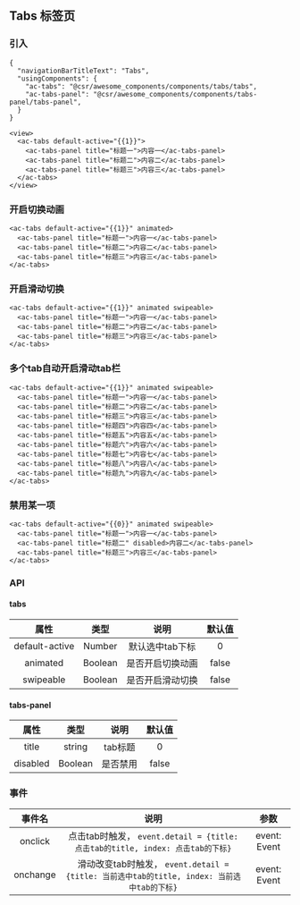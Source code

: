 ## Tabs 标签页

### 引入

```
{
  "navigationBarTitleText": "Tabs",
  "usingComponents": {
    "ac-tabs": "@csr/awesome_components/components/tabs/tabs",
    "ac-tabs-panel": "@csr/awesome_components/components/tabs-panel/tabs-panel",
  }
}

<view>
  <ac-tabs default-active="{{1}}">
    <ac-tabs-panel title="标题一">内容一</ac-tabs-panel>
    <ac-tabs-panel title="标题二">内容二</ac-tabs-panel>
    <ac-tabs-panel title="标题三">内容三</ac-tabs-panel>
  </ac-tabs>
</view>
```

### 开启切换动画

```
<ac-tabs default-active="{{1}}" animated>
  <ac-tabs-panel title="标题一">内容一</ac-tabs-panel>
  <ac-tabs-panel title="标题二">内容二</ac-tabs-panel>
  <ac-tabs-panel title="标题三">内容三</ac-tabs-panel>
</ac-tabs>
```

### 开启滑动切换

```
<ac-tabs default-active="{{1}}" animated swipeable>
  <ac-tabs-panel title="标题一">内容一</ac-tabs-panel>
  <ac-tabs-panel title="标题二">内容二</ac-tabs-panel>
  <ac-tabs-panel title="标题三">内容三</ac-tabs-panel>
</ac-tabs>
```

### 多个tab自动开启滑动tab栏

```
<ac-tabs default-active="{{1}}" animated swipeable>
  <ac-tabs-panel title="标题一">内容一</ac-tabs-panel>
  <ac-tabs-panel title="标题二">内容二</ac-tabs-panel>
  <ac-tabs-panel title="标题三">内容三</ac-tabs-panel>
  <ac-tabs-panel title="标题四">内容四</ac-tabs-panel>
  <ac-tabs-panel title="标题五">内容五</ac-tabs-panel>
  <ac-tabs-panel title="标题六">内容六</ac-tabs-panel>
  <ac-tabs-panel title="标题七">内容七</ac-tabs-panel>
  <ac-tabs-panel title="标题八">内容八</ac-tabs-panel>
  <ac-tabs-panel title="标题九">内容九</ac-tabs-panel>
</ac-tabs>
```

### 禁用某一项

```
<ac-tabs default-active="{{0}}" animated swipeable>
  <ac-tabs-panel title="标题一">内容一</ac-tabs-panel>
  <ac-tabs-panel title="标题二" disabled>内容二</ac-tabs-panel>
  <ac-tabs-panel title="标题三">内容三</ac-tabs-panel>
</ac-tabs>
```
### API
#### tabs
| 属性 | 类型 | 说明 | 默认值 |
| :---: | :----: | :----: | :----: |
| default-active | Number | 默认选中tab下标 | 0
| animated | Boolean | 是否开启切换动画 | false
| swipeable | Boolean | 是否开启滑动切换 | false

#### tabs-panel
| 属性 | 类型 | 说明 | 默认值 |
| :---: | :----: | :----: | :----: |
| title | string |tab标题 | 0
| disabled | Boolean | 是否禁用 | false

### 事件
| 事件名  | 说明 | 参数 |
| :---: | :----: | :----: |
| onclick | 点击tab时触发， `event.detail = {title: 点击tab的title, index: 点击tab的下标}` | event: Event
| onchange | 滑动改变tab时触发， `event.detail = {title: 当前选中tab的title, index: 当前选中tab的下标}` | event: Event
